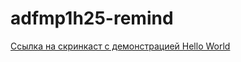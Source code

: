 # adfmp1h25-remind

[Ссылка на скринкаст с демонстрацией Hello World](https://drive.google.com/file/d/1VZ7R5777PkAuUlTbTYqrj2f1MXgPt8HV/view)
